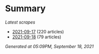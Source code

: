 # Summary
*Latest scrapes*
* [2021-09-17](https://github.com/nuuuwan/news_lk/blob/data/news_lk.2021-09-17.json) (220 articles)
* [2021-09-18](https://github.com/nuuuwan/news_lk/blob/data/news_lk.2021-09-18.json) (79 articles)

*Generated at 05:09PM, September 18, 2021*